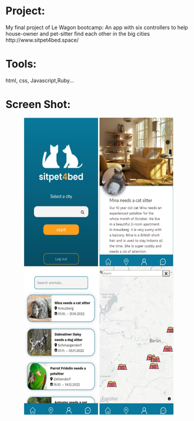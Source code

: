 <h1>Project:</h1>
My final project of Le Wagon bootcamp: An app with six controllers to help house-owner and pet-sitter find each other in the big cities
 http://www.sitpet4bed.space/
 <h1>Tools:</h1>
 html, css, Javascript,Ruby...
 <h1>Screen Shot:</h1>
<div align="center">
<img align="center"  src="https://github.com/heyou88/-happy-together/blob/5a908bb42e64e36a991c153a7d718604004ceb11/app/assets/images/sitpet4bed.JPG" alt="bootstrap" width="200" height="400"/>
<img align="center"  src="https://github.com/heyou88/-happy-together/blob/a35d510e5d5e673de3b828d0444d5fc6a149cebe/app/assets/images/show%20page.JPG" alt="bootstrap" width="200" height="400"/>
<img align="center"  src="https://github.com/heyou88/-happy-together/blob/a35d510e5d5e673de3b828d0444d5fc6a149cebe/app/assets/images/index.JPG" alt="bootstrap" width="200" height="400"/>
<img align="center"  src="https://github.com/heyou88/-happy-together/blob/a35d510e5d5e673de3b828d0444d5fc6a149cebe/app/assets/images/map.JPG" alt="bootstrap" width="200" height="400"/>
</div>


